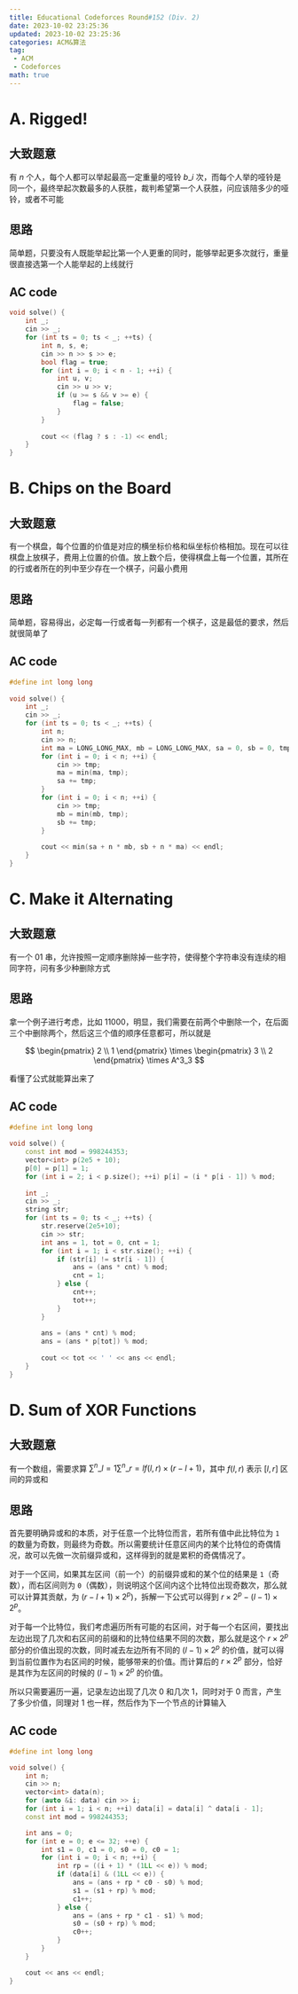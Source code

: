 ```yaml
---
title: Educational Codeforces Round#152 (Div. 2)
date: 2023-10-02 23:25:36
updated: 2023-10-02 23:25:36
categories: ACM&算法
tag:
 - ACM
 - Codeforces
math: true
---
```


# A. Rigged!

## 大致题意

有 $n$ 个人，每个人都可以举起最高一定重量的哑铃 $b\_i$ 次，而每个人举的哑铃是同一个，最终举起次数最多的人获胜，裁判希望第一个人获胜，问应该陪多少的哑铃，或者不可能

## 思路

简单题，只要没有人既能举起比第一个人更重的同时，能够举起更多次就行，重量很直接选第一个人能举起的上线就行

## AC code

```cpp
void solve() {
    int _;
    cin >> _;
    for (int ts = 0; ts < _; ++ts) {
        int n, s, e;
        cin >> n >> s >> e;
        bool flag = true;
        for (int i = 0; i < n - 1; ++i) {
            int u, v;
            cin >> u >> v;
            if (u >= s && v >= e) {
                flag = false;
            }
        }
 
        cout << (flag ? s : -1) << endl;
    }
}
```

# B. Chips on the Board

## 大致题意

有一个棋盘，每个位置的价值是对应的横坐标价格和纵坐标价格相加。现在可以往棋盘上放棋子，费用上位置的价值。放上数个后，使得棋盘上每一个位置，其所在的行或者所在的列中至少存在一个棋子，问最小费用

## 思路

简单题，容易得出，必定每一行或者每一列都有一个棋子，这是最低的要求，然后就很简单了

## AC code

```cpp
#define int long long
 
void solve() {
    int _;
    cin >> _;
    for (int ts = 0; ts < _; ++ts) {
        int n;
        cin >> n;
        int ma = LONG_LONG_MAX, mb = LONG_LONG_MAX, sa = 0, sb = 0, tmp;
        for (int i = 0; i < n; ++i) {
            cin >> tmp;
            ma = min(ma, tmp);
            sa += tmp;
        }
        for (int i = 0; i < n; ++i) {
            cin >> tmp;
            mb = min(mb, tmp);
            sb += tmp;
        }
 
        cout << min(sa + n * mb, sb + n * ma) << endl;
    }
}
```

# C. Make it Alternating

## 大致题意

有一个 $01$ 串，允许按照一定顺序删除掉一些字符，使得整个字符串没有连续的相同字符，问有多少种删除方式

## 思路

拿一个例子进行考虑，比如 $11000$，明显，我们需要在前两个中删除一个，在后面三个中删除两个，然后这三个值的顺序任意都可，所以就是

$$
\begin{pmatrix}
2 \\ 1
\end{pmatrix}
 \times 
\begin{pmatrix}
3 \\ 2
\end{pmatrix}
 \times 
A^3_3
$$

看懂了公式就能算出来了

## AC code

```cpp
#define int long long
 
void solve() {
    const int mod = 998244353;
    vector<int> p(2e5 + 10);
    p[0] = p[1] = 1;
    for (int i = 2; i < p.size(); ++i) p[i] = (i * p[i - 1]) % mod;
 
    int _;
    cin >> _;
    string str;
    for (int ts = 0; ts < _; ++ts) {
        str.reserve(2e5+10);
        cin >> str;
        int ans = 1, tot = 0, cnt = 1;
        for (int i = 1; i < str.size(); ++i) {
            if (str[i] != str[i - 1]) {
                ans = (ans * cnt) % mod;
                cnt = 1;
            } else {
                cnt++;
                tot++;
            }
        }
 
        ans = (ans * cnt) % mod;
        ans = (ans * p[tot]) % mod;
 
        cout << tot << ' ' << ans << endl;
    }
}
```

# D. Sum of XOR Functions

## 大致题意

有一个数组，需要求算 $\sum^n\_{l=1}\sum^n\_{r=l} f(l,r) \times (r-l+1)$，其中 $f(l,r)$ 表示 $[l, r]$ 区间的异或和

## 思路

首先要明确异或和的本质，对于任意一个比特位而言，若所有值中此比特位为 `1` 的数量为奇数，则最终为奇数。所以需要统计任意区间内的某个比特位的奇偶情况，故可以先做一次前缀异或和，这样得到的就是累积的奇偶情况了。

对于一个区间，如果其左区间（前一个）的前缀异或和的某个位的结果是 `1`（奇数），而右区间则为 `0`（偶数），则说明这个区间内这个比特位出现奇数次，那么就可以计算其贡献，为 $(r-l+1) \times 2^p)$，拆解一下公式可以得到 $r \times 2^p - (l-1) \times 2^p$。

对于每一个比特位，我们考虑遍历所有可能的右区间，对于每一个右区间，要找出左边出现了几次和右区间的前缀和的比特位结果不同的次数，那么就是这个 $r \times 2^p$ 部分的价值出现的次数，同时减去左边所有不同的 $(l-1) \times 2^p$ 的价值，就可以得到当前位置作为右区间的时候，能够带来的价值。而计算后的 $r \times 2^p$ 部分，恰好是其作为左区间的时候的 $(l-1) \times 2^p$ 的价值。

所以只需要遍历一遍，记录左边出现了几次 $0$ 和几次 $1$，同时对于 $0$ 而言，产生了多少价值，同理对 $1$ 也一样，然后作为下一个节点的计算输入

## AC code

```cpp
#define int long long

void solve() {
    int n;
    cin >> n;
    vector<int> data(n);
    for (auto &i: data) cin >> i;
    for (int i = 1; i < n; ++i) data[i] = data[i] ^ data[i - 1];
    const int mod = 998244353;

    int ans = 0;
    for (int e = 0; e <= 32; ++e) {
        int s1 = 0, c1 = 0, s0 = 0, c0 = 1;
        for (int i = 0; i < n; ++i) {
            int rp = ((i + 1) * (1LL << e)) % mod;
            if (data[i] & (1LL << e)) {
                ans = (ans + rp * c0 - s0) % mod;
                s1 = (s1 + rp) % mod;
                c1++;
            } else {
                ans = (ans + rp * c1 - s1) % mod;
                s0 = (s0 + rp) % mod;
                c0++;
            }
        }
    }

    cout << ans << endl;
}
```
